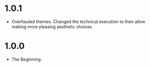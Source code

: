 # 1.0.1

- Overhauled themes. Changed the technical execution to then allow making more pleasing aesthetic choices.

# 1.0.0

- The Beginning.